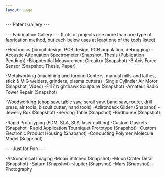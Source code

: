 ```yaml
---
layout: page
---
```


--- Patent Gallery ---

--- Fabrication Gallery ---
(Lots of projects use more than one type of fabrication method, but each below uses at least one of the tools listed)

-Electronics (circuit design, PCB design, PCB population, debugging)
  -Acoustic Attenuation Spectrometer (Snapshot, Thesis (Publication Pending))
  -Biopotential Measurement Circuitry (Snapshot)
  -3 Axis Force Sensor (Snapshot, Thesis, Paper)
  
-Metalworking (machining and turning Centers, manual mills and lathes, stick & MIG welders, grinders, plasma cutters)
  -Single Cylinder Air Motor (Snapshot, Video)
  -F117 Nighthawk Sculpture (Snapshot)
  -Amateur Radio Tower Repair (Snapshot)
  
-Woodworking (chop saw, table saw, scroll saw, band saw, router, drill press, air tools, biscuit cutter, hand tools)
  -Adirondack Glider (Snapshot)
  -Jewelry Box (Snapshot)
  -Serving Table (Snapshot)
  -Birdhouse (Snapshot)
  
-Rapid Prototyping (FDM, SLA, SLS, laser cutting)
  -Custom Gaskets (Snapshot
  -Rapid Application Tourniquet Prototype (Snapshot)
  -Custom Electronic Product Housing (Snapshot)
  -Conducting Polymer Molecule Model (Snapshot)
  
--- Just for Fun ---

-Astronomical Imaging
  -Moon Stitched (Snapshot)
  -Moon Crater Detail (Snapshot)
  -Saturn (Snapshot)
  -Jupiter (Snapshot)
  -Mars (Snapshot)
-Photography
